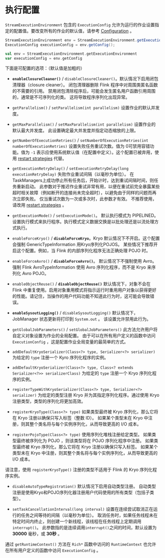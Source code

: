 # 执行配置

<!--
Licensed to the Apache Software Foundation (ASF) under one
or more contributor license agreements.  See the NOTICE file
distributed with this work for additional information
regarding copyright ownership.  The ASF licenses this file
to you under the Apache License, Version 2.0 (the
"License"); you may not use this file except in compliance
with the License.  You may obtain a copy of the License at

  http://www.apache.org/licenses/LICENSE-2.0

Unless required by applicable law or agreed to in writing,
software distributed under the License is distributed on an
"AS IS" BASIS, WITHOUT WARRANTIES OR CONDITIONS OF ANY
KIND, either express or implied.  See the License for the
specific language governing permissions and limitations
under the License.
-->

`StreamExecutionEnvironment` 包含的 `ExecutionConfig` 允许为运行的作业设置指定的配置值。要改变所有的作业的默认值，请参考 [Configuration](doc/ops/config.md) 。


```java
StreamExecutionEnvironment env = StreamExecutionEnvironment.getExecutionEnvironment();
ExecutionConfig executionConfig = env.getConfig();
```
```scala
val env = StreamExecutionEnvironment.getExecutionEnvironment
var executionConfig = env.getConfig
```

下面是可配置的选项：（默认值是加粗的）

-  **`enableClosureCleaner()`** / `disableClosureCleaner()`。默认情况下启用闭包清理器（closure cleaner）。 闭包清理器删除 Flink 程序中对周围类匿名函数的不需要的引用。 禁用闭包清除程序后，可能会发生匿名用户函数引用周围的，通常是不可序列化的类。 这将导致程序序列化出现异常。
    
- `getParallelism()` / `setParallelism(int parallelism)` 设置作业的默认并发度。
    
- `getMaxParallelism()` / `setMaxParallelism(int parallelism)` 设置作业的默认最大并发度。 此设置确定最大并发度并指定动态缩放的上限。
    
- `getNumberOfExecutionRetries()` / `setNumberOfExecutionRetries(int numberOfExecutionRetries)` 设置失败任务重试次数。值为 0可禁用容错功能。值为 `-1` 表示应使用系统默认值（在配置中定义）。这个配置已被弃用，使用 [restart strategies](doc/dev/restart_strategies.md) 代替。 
    
- `getExecutionRetryDelay()` / `setExecutionRetryDelay(long executionRetryDelay)`  失败作业重试间隔（以毫秒为单位）。 在TaskManagers上成功停止所有任务后，开始计时，达到重试间隔时间，则任务重新启动。 此参数对于推迟作业重试非常有用，以便在重试前完全暴露某些超时相关故障（例如断开的连接尚未完全超时），以避免由于同样的问题而再次立即失败。 仅当重试次数为一次或多次时，此参数才有效。 不推荐使用，请改用 [restart strategies](doc/dev/restart_strategies.md) 。
    
- `getExecutionMode()` / `setExecutionMode()`。 默认执行模式为 PIPELINED。设置执行模式来执行程序。执行模式定义数据交换是以批处理还是以流处理方式执行。

- `enableForceKryo()` / **`disableForceKryo`**。Kryo 默认情况下不开启。这个配置会强制 GenericTypeInformation 用Kryo序列化POJOS。 某些情况下推荐开启这个配置。例如，当 Flink 的内部序列化程序无法正确处理 POJO 时。

- `enableForceAvro()` / **`disableForceAvro()`**。 默认情况下不强制使用 Avro。强制 Flink AvroTypeInformation 使用 Avro 序列化程序，而不是 Kryo 来序列化 Avro POJO。
    
- `enableObjectReuse()` / **`disableObjectReuse()`** 默认情况下，对象不会在 Flink 中重复使用。启用对象重用模式将指示运行时重用用户对象以获得更好的性能。请记住，当操作的用户代码功能不知道此行为时，这可能会导致错误。

- **`enableSysoutLogging()`** / `disableSysoutLogging()` 默认情况下，JobManager 状态更新将打印到 `System.out` 。 该设置允许禁用此行为。
    
- `getGlobalJobParameters()` / `setGlobalJobParameters()` 此方法允许用户将自定义对象设置为作业的全局配置。 由于可以在所有用户定义的函数中访问 `ExecutionConfig` ，这是配置作业全局变量的最简单的方式。
    
- `addDefaultKryoSerializer(Class<?> type, Serializer<?> serializer)`  为给定的 `type` 注册一个 Kyro 序列化程序的实例。
    
- `addDefaultKryoSerializer(Class<?> type, Class<? extends Serializer<?>> serializerClass)` 为给定的 `type` 注册一个 Kryo 序列化程序的实例。
    
- `registerTypeWithKryoSerializer(Class<?> type, Serializer<?> serializer)` 为给定的类型注册 Kryo 并为其指定序列化程序。通过使用 Kryo 注册类型，类型的序列化将更加高效。
    
- `registerKryoType(Class<?> type)` 如果类型最终被 Kryo 序列化，那么它将在 Kryo 注册以确保只写入标签（整数 ID）。 如果某个类型未在 Kryo 中注册，则其整个类名将与每个实例序列化，从而导致更高的 I/O 成本。

- `registerPojoType(Class<?> type)` 使用序列化堆栈注册给定类型。 如果类型最终被序列化为 POJO ，则该类型将在 POJO 序列化程序中注册。 如果类型最终被 Kryo 序列化，那么它将在 Kryo 注册以确保只写入标签。 如果某个类型未在 Kryo 中注册，则其整个类名将与每个实例序列化，从而导致更高的 I/O 成本。

请注意，使用 `registerKryoType()` 注册的类型不适用于 Flink 的 Kryo 序列化程序实例。

- `disableAutoTypeRegistration()` 默认情况下启用自动类型注册。 自动类型注册是使用Kryo和POJO序列化器注册用户代码使用的所有类型（包括子类型）。
    
- `setTaskCancellationInterval(long interval)` 设置在连续尝试取消正在运行的任务之间等待的间隔（以毫秒为单位）。 取消任务时，如果任务线程未在特定时间内终止，则创建一个新线程，该线程在任务线程上定期调用`interrupt()`。 此参数指的是连续调用`interrupt()`之间的时间，默认设置为 **30000** 毫秒，或 **30秒** 。

通过 `getRuntimeContext()` 方法在 `Rich*` 函数中访问的 `RuntimeContext` 也允许在所有用户定义的函数中访问 `ExecutionConfig` 。

